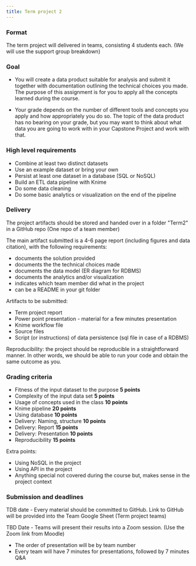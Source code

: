 ```yaml
---
title: Term project 2
---
```


### Format
The term project will delivered in teams, consisting 4 students each. (We will use the support group breakdown)

### Goal

* You will create a data product suitable for analysis and submit it together with documentation outlining the technical choices you made. The purpose of this assignment is for you to apply all the concepts learned during the course.

* Your grade depends on the number of different tools and concepts you apply and how appropriately you do so. The topic of the data product has no bearing on your grade, but you may want to think about what data you are going to work with in your Capstone Project and work with that.


### High level requirements


* Combine at least two distinct datasets
* Use an example dataset or bring your own
* Persist at least one dataset in a database (SQL or NoSQL)
* Build an ETL data pipeline with Knime 
* Do some data cleaning
* Do some basic analytics or visualization on the end of the pipeline



### Delivery
The project artifacts should be stored and handed over in a folder "Term2" in a GitHub repo (One repo of a team member)

The main artifact submitted is a 4-6 page report (including figures and data citation), with the following requirements:
* documents the solution provided
* documents the the technical choices made
* documents the data model (ER diagram for RDBMS)
* documents the analytics and/or visualization
* indicates which team member did what in the project
* can be a README in your git folder


Artifacts to be submitted:
* Term project report
* Power point presentation - material for a few minutes presentation
* Knime workflow file
* Source files 
* Script (or instructions) of data persistence (sql file in case of a RDBMS)
  
Reproducibility: the project should be reproducible in a straightforward manner. In other words, we should be able to run your code and obtain the same outcome as you. 

### Grading criteria

-	Fitness of the input dataset to the purpose **5 points**
-	Complexity of the input data set **5 points**
-	Usage of concepts used in the class **10 points**
- 	Knime pipeline **20 points**
- 	Using database **10 points**
-	Delivery: Naming, structure **10 points**
-	Delivery: Report **15 points**
-	Delivery: Presentation **10 points**
-	Reproducibility **15 points**

Extra points:
- Using NoSQL in the project
- Using API in the project
- Anything special not covered during the course but, makes sense in the project context


### Submission and deadlines

TDB date - Every material should be committed to GitHub. Link to GitHub will be provided into the Team Google Sheet  (Term project teams)

TBD Date - Teams will present their results into a Zoom session. (Use the Zoom link from Moodle)
* The order of presentation will be by team number
* Every team will have 7 minutes for presentations, followed by 7 minutes Q&A








